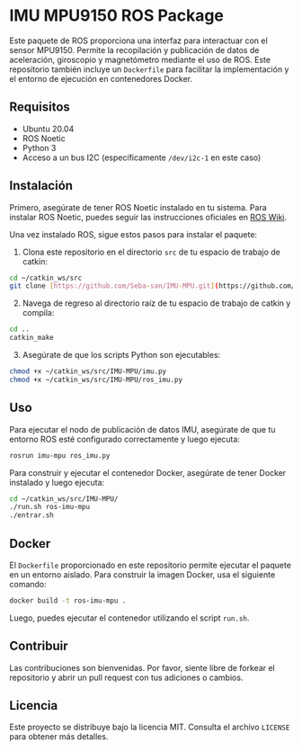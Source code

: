 # IMU MPU9150 ROS Package

Este paquete de ROS proporciona una interfaz para interactuar con el sensor MPU9150. Permite la recopilación y publicación de datos de aceleración, giroscopio y magnetómetro mediante el uso de ROS. Este repositorio también incluye un `Dockerfile` para facilitar la implementación y el entorno de ejecución en contenedores Docker.

## Requisitos

- Ubuntu 20.04
- ROS Noetic
- Python 3
- Acceso a un bus I2C (específicamente `/dev/i2c-1` en este caso)

## Instalación

Primero, asegúrate de tener ROS Noetic instalado en tu sistema. Para instalar ROS Noetic, puedes seguir las instrucciones oficiales en [ROS Wiki](http://wiki.ros.org/noetic/Installation/Ubuntu).

Una vez instalado ROS, sigue estos pasos para instalar el paquete:

1. Clona este repositorio en el directorio `src` de tu espacio de trabajo de catkin:

```bash
cd ~/catkin_ws/src
git clone [https://github.com/Seba-san/IMU-MPU.git](https://github.com/Seba-san/IMU-MPU.git)
```

2. Navega de regreso al directorio raíz de tu espacio de trabajo de catkin y compila:

```bash
cd ..
catkin_make
```

3. Asegúrate de que los scripts Python son ejecutables:

```bash
chmod +x ~/catkin_ws/src/IMU-MPU/imu.py
chmod +x ~/catkin_ws/src/IMU-MPU/ros_imu.py
```




## Uso

Para ejecutar el nodo de publicación de datos IMU, asegúrate de que tu entorno ROS esté configurado correctamente y luego ejecuta:

```bash
rosrun imu-mpu ros_imu.py
```
Para construir y ejecutar el contenedor Docker, asegúrate de tener Docker instalado y luego ejecuta:

```bash
cd ~/catkin_ws/src/IMU-MPU/
./run.sh ros-imu-mpu
./entrar.sh
```
## Docker

El `Dockerfile` proporcionado en este repositorio permite ejecutar el paquete en un entorno aislado. Para construir la imagen Docker, usa el siguiente comando:

```bash
docker build -t ros-imu-mpu .
```
Luego, puedes ejecutar el contenedor utilizando el script `run.sh`.
## Contribuir

Las contribuciones son bienvenidas. Por favor, siente libre de forkear el repositorio y abrir un pull request con tus adiciones o cambios.

## Licencia

Este proyecto se distribuye bajo la licencia MIT. Consulta el archivo `LICENSE` para obtener más detalles.
